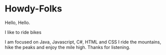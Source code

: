 # Howdy-Folks

Hello, Hello.

I like to ride bikes

I am focused on Java, Javascript, C#, HTML and CSS
I ride the mountains, hike the peaks and enjoy the mile high.
Thanks for listening.
